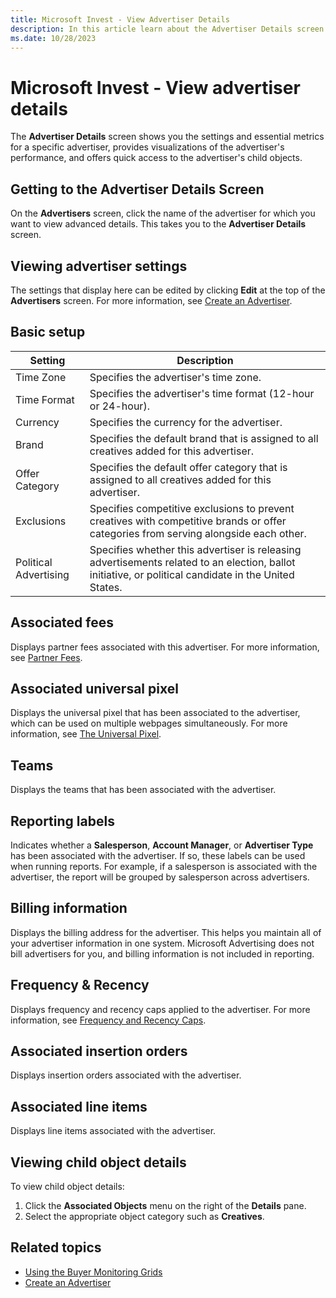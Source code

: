 ```yaml
---
title: Microsoft Invest - View Advertiser Details
description: In this article learn about the Advertiser Details screen that shows you the settings and essential metrics for a specific advertiser, provides visualizations of the advertiser's performance, and offers quick access to the advertiser's child objects.
ms.date: 10/28/2023
---
```


# Microsoft Invest - View advertiser details

The **Advertiser Details** screen shows you the settings and essential metrics for a specific advertiser, provides visualizations of the advertiser's performance, and offers quick access to the advertiser's child objects.

## Getting to the Advertiser Details Screen

On the **Advertisers** screen, click the name of the advertiser for which you want to view advanced details. This takes you to the **Advertiser Details** screen.

## Viewing advertiser settings

The settings that display here can be edited by clicking **Edit** at the top of the **Advertisers** screen. For more information, see
[Create an Advertiser](create-an-advertiser.md).

## Basic setup

| Setting | Description |
|--|--|
| Time Zone | Specifies the advertiser's time zone. |
| Time Format | Specifies the advertiser's time format (12-hour or 24-hour). |
| Currency | Specifies the currency for the advertiser. |
| Brand | Specifies the default brand that is assigned to all creatives added for this advertiser. |
| Offer Category | Specifies the default offer category that is assigned to all creatives added for this advertiser. |
| Exclusions | Specifies competitive exclusions to prevent creatives with competitive brands or offer categories from serving alongside each other. |
| Political Advertising | Specifies whether this advertiser is releasing advertisements related to an election, ballot initiative, or political candidate in the United States. |

## Associated fees

Displays partner fees associated with this advertiser. For more information, see [Partner Fees](partner-fees.md).

## Associated universal pixel

Displays the universal pixel that has been associated to the advertiser, which can be used on multiple webpages simultaneously. For more
information, see [The Universal Pixel](the-universal-pixel.md).

## Teams

Displays the teams that has been associated with the advertiser.

## Reporting labels

Indicates whether a **Salesperson**, **Account Manager**, or **Advertiser Type** has been associated with the advertiser. If so, these labels can be used when running reports. For example, if a salesperson is associated with the advertiser, the report will be grouped by salesperson across advertisers.

## Billing information

Displays the billing address for the advertiser. This helps you maintain all of your advertiser information in one system. Microsoft Advertising does not bill advertisers for you, and billing information is not included in reporting.

## Frequency & Recency

Displays frequency and recency caps applied to the advertiser. For more information, see [Frequency
and Recency Caps](frequency-and-recency-caps.md)</a>.

## Associated insertion orders

Displays insertion orders associated with the advertiser.

## Associated line items

Displays line items associated with the advertiser.

## Viewing child object details

To view child object details:

1. Click the **Associated Objects** menu on the right of the **Details** pane.
1. Select the appropriate object category such as **Creatives**.

## Related topics

- [Using the Buyer Monitoring Grids](using-the-buyer-monitoring-grids.md)
- [Create an Advertiser](create-an-advertiser.md)
